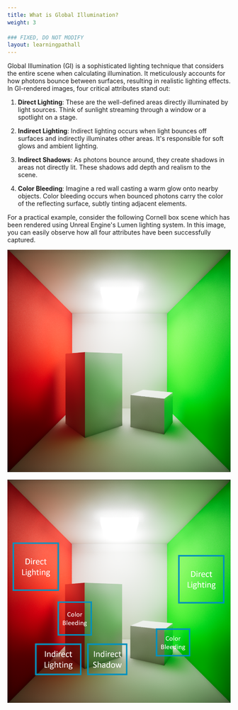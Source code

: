 ```yaml
---
title: What is Global Illumination?
weight: 3

### FIXED, DO NOT MODIFY
layout: learningpathall
---
```


Global Illumination (GI) is a sophisticated lighting technique that considers the entire scene when calculating illumination. It meticulously accounts for how photons bounce between surfaces, resulting in realistic lighting effects. In GI-rendered images, four critical attributes stand out:

1. **Direct Lighting**: These are the well-defined areas directly illuminated by light sources. Think of sunlight streaming through a window or a spotlight on a stage.

2. **Indirect Lighting**: Indirect lighting occurs when light bounces off surfaces and indirectly illuminates other areas. It's responsible for soft glows and ambient lighting.

3. **Indirect Shadows**: As photons bounce around, they create shadows in areas not directly lit. These shadows add depth and realism to the scene.

4. **Color Bleeding**: Imagine a red wall casting a warm glow onto nearby objects. Color bleeding occurs when bounced photons carry the color of the reflecting surface, subtly tinting adjacent elements.

For a practical example, consider the following Cornell box scene which has been rendered using Unreal Engine's Lumen lighting system. In this image, you can easily observe how all four attributes have been successfully captured.

![](images/cornell_box.png "Figure 1. Cornell box scene generated by Unreal Lumen system.")

![](images/cornell_box_4.png "Figure 2. The 4 critical attributes of global illumination.")

